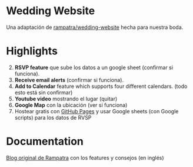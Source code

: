 # Wedding Website
Una adaptación de [rampatra/wedding-website](https://github.com/rampatra/wedding-website) hecha para nuestra boda.



<!--A beautiful, feature rich, device friendly wedding website. 

_See [wedding.rampatra.com](http://wedding.rampatra.com/) for a demo. Use invite code `271117` to RSVP._
-->

# Highlights
2. __RSVP feature__ que sube los datos a un google sheet (confirmar si funciona).
3. __Receive email alerts__ (confirmar si funciona).
4. __Add to Calendar__ feature which supports four different calendars. (todo esto está sin confirmar)
6. __Youtube video__ mostrando el lugar (quitar)
7. __Google Map__ con la ubicación (ver si funciona)
8. Hostear gratis con [GitHub Pages](https://pages.github.com/) y usar Google sheets (con Google scripts) para los datos de RVSP

# Documentation
[Blog original de Rampatra](https://blog.rampatra.com/wedding-website) con los features y consejos (en inglés)


